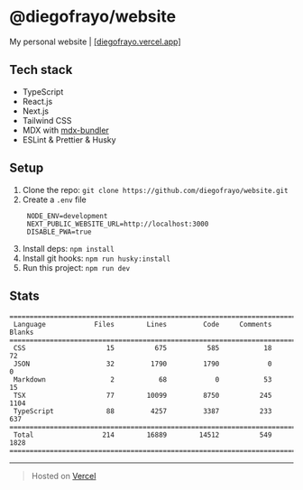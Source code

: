 # @diegofrayo/website

My personal website | [[diegofrayo.vercel.app]](https://diegofrayo.vercel.app)

## Tech stack

- TypeScript
- React.js
- Next.js
- Tailwind CSS
- MDX with [mdx-bundler](https://github.com/kentcdodds/mdx-bundler)
- ESLint & Prettier & Husky

## Setup

1. Clone the repo: `git clone https://github.com/diegofrayo/website.git`
1. Create a `.env` file
   ```
    NODE_ENV=development
    NEXT_PUBLIC_WEBSITE_URL=http://localhost:3000
    DISABLE_PWA=true
   ```
1. Install deps: `npm install`
1. Install git hooks: `npm run husky:install`
1. Run this project: `npm run dev`

## Stats

```
===============================================================================
 Language            Files        Lines         Code     Comments       Blanks
===============================================================================
 CSS                    15          675          585           18           72
 JSON                   32         1790         1790            0            0
 Markdown                2           68            0           53           15
 TSX                    77        10099         8750          245         1104
 TypeScript             88         4257         3387          233          637
===============================================================================
 Total                 214        16889        14512          549         1828
===============================================================================
```

---

> Hosted on [Vercel](https://vercel.com)

